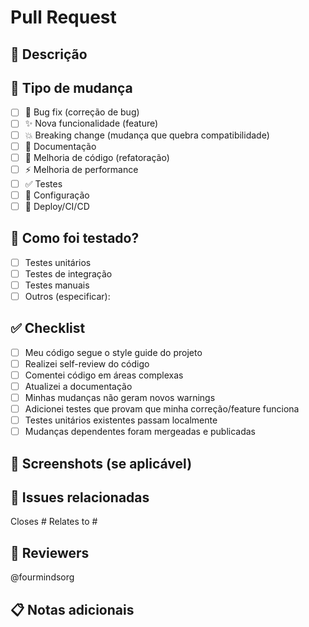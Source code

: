 # Pull Request

## 📝 Descrição

<!-- Descreva as mudanças realizadas neste PR -->

## 🎯 Tipo de mudança

- [ ] 🐛 Bug fix (correção de bug)
- [ ] ✨ Nova funcionalidade (feature)
- [ ] 💥 Breaking change (mudança que quebra compatibilidade)
- [ ] 📝 Documentação
- [ ] 🎨 Melhoria de código (refatoração)
- [ ] ⚡️ Melhoria de performance
- [ ] ✅ Testes
- [ ] 🔧 Configuração
- [ ] 🚀 Deploy/CI/CD

## 🧪 Como foi testado?

<!-- Descreva os testes realizados -->

- [ ] Testes unitários
- [ ] Testes de integração
- [ ] Testes manuais
- [ ] Outros (especificar):

## ✅ Checklist

- [ ] Meu código segue o style guide do projeto
- [ ] Realizei self-review do código
- [ ] Comentei código em áreas complexas
- [ ] Atualizei a documentação
- [ ] Minhas mudanças não geram novos warnings
- [ ] Adicionei testes que provam que minha correção/feature funciona
- [ ] Testes unitários existentes passam localmente
- [ ] Mudanças dependentes foram mergeadas e publicadas

## 📸 Screenshots (se aplicável)

<!-- Adicione screenshots se houver mudanças visuais -->

## 🔗 Issues relacionadas

<!-- Link para issues relacionadas -->

Closes #
Relates to #

## 👥 Reviewers

@fourmindsorg

## 📋 Notas adicionais

<!-- Informações adicionais para os reviewers -->














